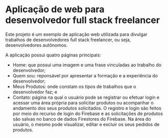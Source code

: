 # Aplicação de web para desenvolvedor full stack freelancer

Este projeto é um exemplo de aplicação web utilizada para divulgar trabalhos de desenvolvedores full stack freelancer, ou seja, desenvolvedores autônomos.

A aplicação possui quatro páginas principais:

- Home: que possui uma imagem e uma frase vinculadas ao trabalho do desenvolvedor;
- Quem sou: reponsável por apresentar a formação e a experiência do desenvolvedor;
- Meus Produtos: onde constam os tipos de trabalhos que o desenvolvedor faz; e
- Contato: página na qual o usuário pode se registrar ou efetuar login e acessar uma área própria para solicitar produtos ou acompanhar o andamento dos seus produtos solicitados. O registro e login são feitos por meio do recurso de login do Firebase e as solicitações de produtos são salvas no banco de dados Firestores do Firebase. Na área do usuário, o mesmo pode visualizar, editar e excluir os seus pedidos de produtos.

